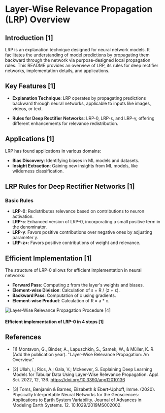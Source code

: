 # Layer-Wise Relevance Propagation (LRP) Overview

## Introduction [1]

LRP is an explanation technique designed for neural network models. It facilitates the understanding of model predictions by propagating them backward through the network via purpose-designed local propagation rules. This README provides an overview of LRP, its rules for deep rectifier networks, implementation details, and applications.

## Key Features [1]

- **Explanation Technique**: LRP operates by propagating predictions backward through neural networks, applicable to inputs like images, videos, or text.

- **Rules for Deep Rectifier Networks**: LRP-0, LRP-ε, and LRP-γ, offering different enhancements for relevance redistribution.

## Applications [1]

LRP has found applications in various domains:

- **Bias Discovery**: Identifying biases in ML models and datasets.
- **Insight Extraction**: Gaining new insights from ML models, like wilderness classification.


## LRP Rules for Deep Rectifier Networks [1]

### Basic Rules

- **LRP-0**: Redistributes relevance based on contributions to neuron activation.
- **LRP-ε**: Enhanced version of LRP-0, incorporating a small positive term in the denominator.
- **LRP-γ**: Favors positive contributions over negative ones by adjusting parameter γ.
- **LRP-z+**: Favors positive contributions of weight and relevance.

## Efficient Implementation [1]

The structure of LRP-0 allows for efficient implementation in neural networks:

- **Forward Pass**: Computing z from the layer's weights and biases.
- **Element-wise Division**: Calculation of s = R / (z + ε).
- **Backward Pass**: Computation of c using gradients.
- **Element-wise Product**: Calculation of R = a * c.

![Layer-Wise Relevance Propagation Procedure [4]](https://miro.medium.com/v2/resize:fit:1400/0*Fg0u4MmcQ0lu3S0C.png
)

#### Efficient implementation of LRP-0 in 4 steps [1] 


## References

- [1] Montavon, G., Binder, A., Lapuschkin, S., Samek, W., & Müller, K. R. (Add the publication year). "Layer-Wise Relevance Propagation: An Overview."

- [2] Ullah, I.; Rios, A.; Gala, V.; Mckeever, S. Explaining Deep Learning Models for Tabular Data Using Layer-Wise Relevance Propagation. Appl. Sci. 2022, 12, 136. https://doi.org/10.3390/app12010136 


- [3] Toms, Benjamin & Barnes, Elizabeth & Ebert-Uphoff, Imme. (2020). Physically Interpretable Neural Networks for the Geosciences: Applications to Earth System Variability. Journal of Advances in Modeling Earth Systems. 12. 10.1029/2019MS002002. 
